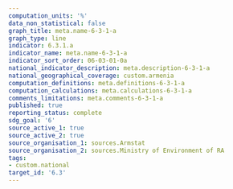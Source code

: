 ```yaml
---
computation_units: '%'
data_non_statistical: false
graph_title: meta.name-6-3-1-a
graph_type: line
indicator: 6.3.1.a
indicator_name: meta.name-6-3-1-a
indicator_sort_order: 06-03-01-0a
national_indicator_description: meta.description-6-3-1-a
national_geographical_coverage: custom.armenia
computation_definitions: meta.definitions-6-3-1-a
computation_calculations: meta.calculations-6-3-1-a
comments_limitations: meta.comments-6-3-1-a
published: true
reporting_status: complete
sdg_goal: '6'
source_active_1: true
source_active_2: true
source_organisation_1: sources.Armstat
source_organisation_2: sources.Ministry of Environment of RA
tags:
- custom.national
target_id: '6.3'
---
```

